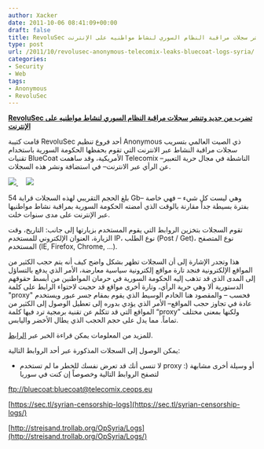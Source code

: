 ```yaml
---
author: Xacker
date: 2011-10-06 08:41:09+00:00
draft: false
title: RevoluSec تضرب من جديد وتنشر سجلات مراقبة النظام السوري لنشاط مواطنيه على الإنترنت
type: post
url: /2011/10/revolusec-anonymous-telecomix-leaks-bluecoat-logs-syria/
categories:
- Security
- Web
tags:
- Anonymous
- RevoluSec
---
```


[**RevoluSec تضرب من جديد وتنشر سجلات مراقبة النظام السوري لنشاط مواطنيه على الإنترنت**](http://www.it-scoop.com/2011/10/revolusec-anonymous-telecomix-leaks-bluecoat-logs-syria)




قامت كتيبة RevoluSec أحد فروع تنظيم Anonymous ذي الصيت العالمي بتسريب سجلات مراقبة النشاط عبر الانترنت التي تقوم بحفظها الحكومة السورية باستخدام تقنيات BlueCoat الأمريكية، وقد ساهمت Telecomix –الناشطة في مجال حرية التعبير عن الرأي عبر الانترنت– في استضافة ونشر هذه السجلات.




[![](http://www.it-scoop.com/wp-content/uploads/2011/09/anonymous-logo-1.jpg)
](http://www.it-scoop.com/2011/10/revolusec-anonymous-syria-2/)    [![](http://www.it-scoop.com/wp-content/uploads/2011/10/telecomix_opsyria_small.png)
](http://www.it-scoop.com/2011/10/revolusec-anonymous-syria-2/)




بلغ الحجم التقريبي لهذه السجلات قرابة 54 Gb– وهي ليست كل شيء – فهي خاصة بفترة بسيطة جداً مقارنة بالوقت الذي أمضته الحكومة السورية بمراقبة نشاط مواطنيها عبر الإنترنت على مدى سنوات خلت.




تقوم السجلات بتخزين الروابط التي يقوم المستخدم بزيارتها إلى جانب: التاريخ، وقت الزيارة، العنوان الإلكتروني للمستخدم IP، نوع الطلب (Post / Get)، نوع المتصفح المستخدم (IE, Firefox, Chrome, …).




هذا وتجدر الإشارة إلى أن السجلات تظهر بشكل واضح كيف أنه يتم حجب الكثير من المواقع الإلكترونية فنجد تارة مواقع إلكترونية سياسية معارضة، الأمر الذي يدفع بالتساؤل إلى المدى الذي قد تذهب إليه الحكومة السورية في حرمان المواطنين من أبسط حقوقهم الدستورية ألا وهي حرية الرأي، وتارة أخرى مواقع قد حجبت لاحتواء الرابط على كلمة "proxy" فحسب – والمقصود هنا الخادم الوسيط الذي يقوم بمقام جسر عبور ويستخدم عادة في تجاوز حجب المواقع– الأمر الذي يؤدي بدوره إلى تعطيل الوصول إلى الكثير من المواقع التي قد تتكلم عن تقنية برمجية ترد فيها كلمة “proxy” ولكنها بمعنى مختلف تماماً. مما يدل على حجم الحجب الذي يطال الأخضر واليابس.




للمزيد من المعلومات يمكن قراءة الخبر عبر [الرابط](http://tcxsyria.ceops.eu/95191b161149135ba7bf6936e01bc3bb).




يمكن الوصول إلى السجلات المذكورة عبر أحد الروابط التالية:




* لا تنسى أنك قد تعرض نفسك للخطر ما لم تستخدم proxy :) أو وسيلة أخرى مشابهة لتصفح الروابط التالية وخصوصاً إن كنت في سوريا





[ftp://bluecoat:bluecoat@telecomix.ceops.eu](ftp://bluecoat:bluecoat@telecomix.ceops.eu)




[https://sec.tl/syrian-censorship-logs](https://sec.tl/syrian-censorship-logs/)




[http://streisand.trollab.org/OpSyria/Logs](http://streisand.trollab.org/OpSyria/Logs/)
